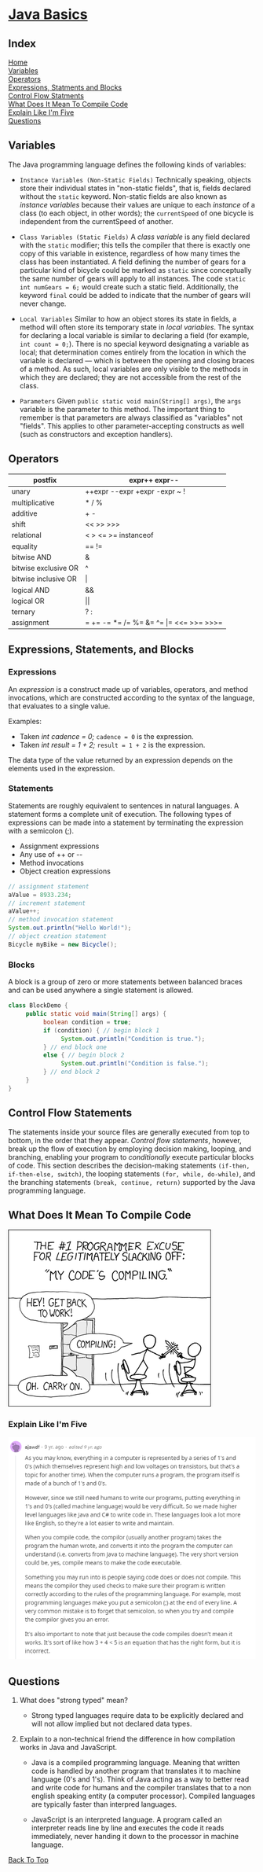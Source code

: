 # [Java Basics](https://docs.oracle.com/javase/tutorial/java/nutsandbolts/index.html)

## Index

[Home](../README.md)  
[Variables](#variables)  
[Operators](#operators)  
[Expressions, Statments and Blocks](#expressions-statements-and-blocks)  
[Control Flow Statments](#control-flow-statements)  
[What Does It Mean To Compile Code](#what-does-it-mean-to-compile-code)  
[Explain Like I'm Five](#explain-like-im-five)  
[Questions](#questions)  

## Variables

The Java programming language defines the following kinds of variables:

- `Instance Variables (Non-Static Fields)` Technically speaking, objects store their individual states in "non-static fields", that is, fields declared without the `static` keyword. Non-static fields are also known as *instance variables* because their values are unique to each *instance* of a class (to each object, in other words); the `currentSpeed` of one bicycle is independent from the currentSpeed of another.  

- `Class Variables (Static Fields)` A *class variable* is any field declared with the `static` modifier; this tells the compiler that there is exactly one copy of this variable in existence, regardless of how many times the class has been instantiated. A field defining the number of gears for a particular kind of bicycle could be marked as `static` since conceptually the same number of gears will apply to all instances. The code `static int numGears = 6;` would create such a static field. Additionally, the keyword `final` could be added to indicate that the number of gears will never change.  

- `Local Variables` Similar to how an object stores its state in fields, a method will often store its temporary state in *local variables*. The syntax for declaring a local variable is similar to declaring a field (for example, `int count = 0;`). There is no special keyword designating a variable as local; that determination comes entirely from the location in which the variable is declared — which is between the opening and closing braces of a method. As such, local variables are only visible to the methods in which they are declared; they are not accessible from the rest of the class.  

- `Parameters` Given `public static void main(String[] args)`, the `args` variable is the parameter to this method. The important thing to remember is that parameters are always classified as "variables" not "fields". This applies to other parameter-accepting constructs as well (such as constructors and exception handlers).  

## Operators

| postfix              | expr++ expr--                           |
|----------------------|-----------------------------------------|
| unary                | ++expr --expr +expr -expr ~ !           |
| multiplicative       | * / %                                   |
| additive             | + -                                     |
| shift                | << >> >>>                               |
| relational           | < > <= >= instanceof                    |
| equality             | == !=                                   |
| bitwise AND          | &                                       |
| bitwise exclusive OR | ^                                       |
| bitwise inclusive OR | \|                                      |
| logical AND          | &&                                      |
| logical OR           | \|\|                                    |
| ternary              | ? :                                     |
| assignment           | = += -= *= /= %= &= ^= \|= <<= >>= >>>= |

## Expressions, Statements, and Blocks

### Expressions

An *expression* is a construct made up of variables, operators, and method invocations, which are constructed according to the syntax of the language, that evaluates to a single value.  

Examples:

- Taken *int cadence = 0;* `cadence = 0` is the expression.
- Taken *int result = 1 + 2;* `result = 1 + 2` is the expression.

The data type of the value returned by an expression depends on the elements used in the expression.

### Statements

Statements are roughly equivalent to sentences in natural languages. A statement forms a complete unit of execution. The following types of expressions can be made into a statement by terminating the expression with a semicolon (;).

- Assignment expressions
- Any use of ++ or --
- Method invocations
- Object creation expressions

```Java
// assignment statement
aValue = 8933.234;
// increment statement
aValue++;
// method invocation statement
System.out.println("Hello World!");
// object creation statement
Bicycle myBike = new Bicycle();
```

### Blocks

A block is a group of zero or more statements between balanced braces and can be used anywhere a single statement is allowed.  

```Java
class BlockDemo {
     public static void main(String[] args) {
          boolean condition = true;
          if (condition) { // begin block 1
               System.out.println("Condition is true.");
          } // end block one
          else { // begin block 2
               System.out.println("Condition is false.");
          } // end block 2
     }
}
```

## Control Flow Statements

The statements inside your source files are generally executed from top to bottom, in the order that they appear. *Control flow statements*, however, break up the flow of execution by employing decision making, looping, and branching, enabling your program to *conditionally* execute particular blocks of code. This section describes the decision-making statements `(if-then, if-then-else, switch)`, the looping statements `(for, while, do-while)`, and the branching statements `(break, continue, return)` supported by the Java programming language.

## What Does It Mean To Compile Code

![XKCD](../img/401/compiling.png)

### Explain Like I'm Five

![ELIFCompile](../img/401/elifcompile.png)

## Questions

1. What does "strong typed" mean?

   - Strong typed languages require data to be explicitly declared and will not allow implied but not declared data types.

2. Explain to a non-technical friend the difference in how compilation works in Java and JavaScript.

   - Java is a compiled programming language. Meaning that written code is handled by another program that translates it to machine language (0's and 1's).  Think of Java acting as a way to better read and write code for humans and the compiler translates that to a non english speaking entity (a computer processor). Compiled languages are typically faster than interpred languages.  

   - JavaScript is an interpreted language. A program called an interpreter reads line by line and executes the code it reads immediately, never handing it down to the processor in machine language.

[Back To Top](#java-basics)

